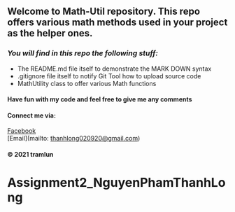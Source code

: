 ## Welcome to Math-Util repository. This repo offers various math methods used in your project as the helper ones.

### _You will find in this repo the following stuff:_
* The README.md file itself to demonstrate the MARK DOWN syntax
* .gitignore file itself to notify Git Tool how to upload source code
* MathUtility class to offer various Math functions

#### Have fun with my code and feel free to give me any comments

#### Connect me via: 
[Facebook](https://www.facebook.com/thanhlong.mello/)  
[Email](mailto: thanhlong020920@gmail.com)

#### © 2021 tramlun

# Assignment2_NguyenPhamThanhLong

